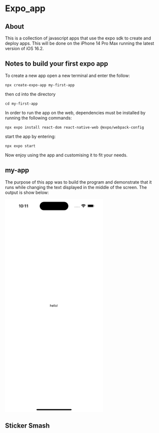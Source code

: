 # Expo_app
## About 
This is a collection of javascript apps that use the expo sdk to create and deploy apps. This will be done on the iPhone 14 Pro Max running the latest version of iOS 16.2.
## Notes to build your first expo app
To create a new app open a new terminal and enter the follow:
```
npx create-expo-app my-first-app
```
then cd into the directory
```
cd my-first-app
```
In order to run the app on the web, dependencies must be installed by running the following commands:
```
npx expo install react-dom react-native-web @expo/webpack-config
```
start the app by entering:
```
npx expo start 
```
Now enjoy using the app and customising it to fit your needs.
## my-app
The purpose of this app was to build the program and demonstrate that it runs while changing the text displayed in the middle of the screen. The output is show below:

<p class="aligncenter">
<img src="https://github.com/AndrewFelton23/Expo_app/blob/d1676b638ce58735c8ceaf7cf1bfd65522006155/Resources/myapp.png" height="699" width="322.5">
</p>

## Sticker Smash 





